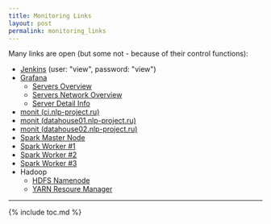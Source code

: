 ```yaml
---
title: Monitoring Links
layout: post
permalink: monitoring_links
---
```

Many links are open (but some not - because of their control functions):

* [Jenkins](http://ci.nlp-project.ru:8080) (user: "view", password: "view")
* [Grafana](http://ci.nlp-project.ru:8081/d/BUBJ8Ltik/servers-overview)
	* [Servers Overview](http://ci.nlp-project.ru:8081/d/BUBJ8Ltik/servers-overview)
	* [Servers Network Overview](http://ci.nlp-project.ru:8081/d/XQWstPpmz/servers-network-overview)
	* [Server Detail Info](http://ci.nlp-project.ru:8081/d/fhKdqapik/servers-detailed-overview)
* [monit (ci.nlp-project.ru)](http://ci.nlp-project.ru:3000)
* [monit (datahouse01.nlp-project.ru)](http://datahouse01.nlp-project.ru:3000)
* [monit (datahouse02.nlp-project.ru)](http://datahouse02.nlp-project.ru:3000)
* [Spark Master Node](http://ci.nlp-project.ru:8090)
* [Spark Worker #1](http://ci.nlp-project.ru:8091)
* [Spark Worker #2](http://datahouse01.nlp-project.ru:8091)
* [Spark Worker #3](http://datahouse02.nlp-project.ru:8091)
* Hadoop
	* [HDFS Namenode](http://datahouse01.nlp-project.ru:50070)
	* [YARN Resoure Manager](http://ci.nlp-project.ru:8088)

---
{% include toc.md %}
